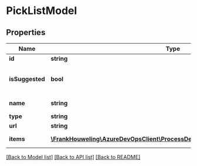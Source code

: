 # PickListModel

## Properties
Name | Type | Description | Notes
------------ | ------------- | ------------- | -------------
**id** | **string** | ID of the picklist | [optional] 
**isSuggested** | **bool** | Is input values by user only limited to suggested values | [optional] 
**name** | **string** | Name of the picklist | [optional] 
**type** | **string** | Type of picklist | [optional] 
**url** | **string** | Url of the picklist | [optional] 
**items** | [**\FrankHouweling\AzureDevOpsClient\ProcessDefinitions\Model\PickListItemModel[]**](PickListItemModel.md) | A list of PicklistItemModel | [optional] 

[[Back to Model list]](../README.md#documentation-for-models) [[Back to API list]](../README.md#documentation-for-api-endpoints) [[Back to README]](../README.md)


